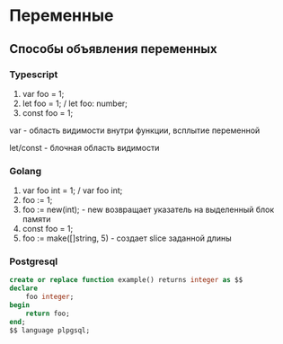 # Переменные

## Способы объявления переменных

### Typescript

1. var foo = 1;
2. let foo = 1; / let foo: number;
3. const foo = 1;

var - область видимости внутри функции, всплытие переменной

let/const - блочная область видимости

### Golang

1. var foo int = 1; / var foo int;
2. foo := 1;
3. foo := new(int); - new возвращает указатель на выделенный блок памяти
4. const foo = 1;
5. foo := make([]string, 5) - создает slice заданной длины

### Postgresql

```sql
create or replace function example() returns integer as $$
declare
	foo integer;
begin
	return foo;
end;
$$ language plpgsql;
```
